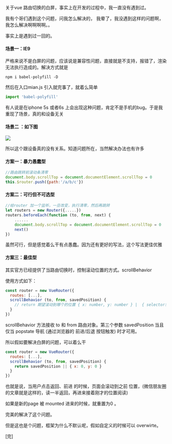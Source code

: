 关于vue 路由切换的白屏，事实上在开发的过程中，我一直没有遇到过。

我有个哥们遇到这个问题，问我怎么解决的， 我晕了，我没遇到这样的问题啊，我怎么解决啊啊啊啊。。

事实上是遇到过一回的。

#### 场景一：IE9

严格来说不是白屏的问题，应该说是兼容性问题，直接就是不支持，报错了，渲染无法执行造成的。解决方式就是
```node
npm i babel-polyfill -D
```
然后在入口mian.js 引入就完事了，就着么简单
```js
import 'babel-polyfill'
```
有人说是在iphone 5s 或者6s 上会出现这种问题，肯定不是手机的bug。于是我重现了场景，真的和设备无关

#### 场景二 ：如下图
![](//chuchur.com/upload/2018-4-5/1526637147269.jpg)


所以这个跟设备真的没有关系。知道问题所在，当然解决办法也有许多

#### 方案一：暴力愚蠢型
```js
//路由跳转前滚动条清零
document.body.scrollTop = document.documentElement.scrollTop = 0
this.$router.push({path:'/a/b/c'})
```
#### 方案二：可行但不可选型
```js
//给router 加一个监听，一旦改变，执行清零，然后再跳转
let routers = new Router({.....})
routers.beforeEach(function (to, from, next) { 
    ......
    document.body.scrollTop = document.documentElement.scrollTop = 0
    next()
})
```
虽然可行，但是感觉着么干有点愚蠢。因为还有更好的写法，这个写法更佳优雅

#### 方案三：最佳型

其实官方已经提供了当路由切换时，控制滚动位置的方式。scrollBehavior

使用方式如下：
```js
const router = new VueRouter({
  routes: [...],
  scrollBehavior (to, from, savedPosition) {
    // return 期望滚动到哪个的位置 { x: number, y: number } |  { selector: string } |
  }
})
```
scrollBehavior 方法接收 to 和 from 路由对象。第三个参数 savedPosition 当且仅当 popstate 导航 (通过浏览器的 前进/后退 按钮触发) 时才可用。

所以假如要解决白屏的问题，可以着么干
```js
const router = new VueRouter({
  routes: [...],
  scrollBehavior (to, from, savedPosition) {
    return savedPosition || { x: 0, y: 0 }
  }
})
```
也就是说，当用户点击返回、前进 的时候，页面会滚动到之前 位置，(微信朋友圈的文章就是这样的，读一半返回，再进来接着刚才的位置阅读)

如果是新的page 被 mounted 进来的时候，就重置为0 。

完美的解决了这个问题。

但是这也是个问题，框架为什么不默认呢，假如自定义的时候可以 overwirte。

[完]